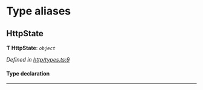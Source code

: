 

# Type aliases

<a id="httpstate"></a>

##  HttpState

**Ƭ HttpState**: *`object`*

*Defined in [http/types.ts:9](https://github.com/polkadot-js/api/blob/44d9cfa/packages/rpc-provider/src/http/types.ts#L9)*

#### Type declaration

___

